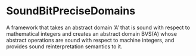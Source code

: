# SoundBitPreciseDomains
A framework that takes an abstract domain ‘A’ that is sound with respect to mathematical integers and creates an abstract domain BVS(A) whose abstract operations are sound with respect to machine integers, and provides sound reinterpretation semantics to it.
